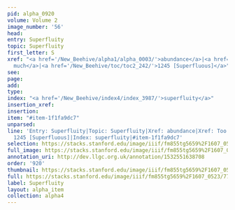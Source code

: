```yaml
---
pid: alpha_0920
volume: Volume 2
image_number: '56'
head: 
entry: Superfluity
topic: Superfluity
first_letter: S
xref: "<a href='/New_Beehive/alpha1/alpha_0003/'>abundance</a>|<a href='/New_Beehive/alpha5/alpha_0955/'>Too
  much</a>|<a href='/New_Beehive/toc/toc2_242/'>1245 [Superfluous]</a>"
see: 
page: 
add: 
type: 
index: "<a href='/New_Beehive/index4/index_3987/'>superfluity</a>"
insertion_xref: 
insertion: 
item: "#item-1f1fa9dc7"
unparsed: 
line: 'Entry: Superfluity|Topic: Superfluity|Xref: abundance|Xref: Too much|Xref:
  1245 [Superfluous]|Index: superfluity|#item-1f1fa9dc7'
selection: https://stacks.stanford.edu/image/iiif/fm855tg5659%2F1607_0523/774,4090,2962,578/full/0/default.jpg
full_image: https://stacks.stanford.edu/image/iiif/fm855tg5659%2F1607_0523/full/full/0/default.jpg
annotation_uri: http://dev.llgc.org.uk/annotation/1532551638708
order: '920'
thumbnail: https://stacks.stanford.edu/image/iiif/fm855tg5659%2F1607_0523/774,4090,600,180/250,/0/default.jpg
full: https://stacks.stanford.edu/image/iiif/fm855tg5659%2F1607_0523/774,4090,2962,578/full/0/default.jpg
label: Superfluity
layout: alpha_item
collection: alpha4
---
```

